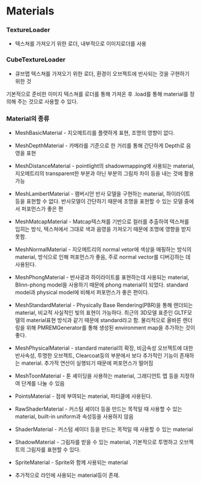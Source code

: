 # Materials

### TextureLoader
+ 텍스쳐를 가져오기 위한 로더, 내부적으로 이미지로더를 사용

### CubeTextureLoader
+ 큐브맵 텍스쳐를 가져오기 위한 로더, 환경이 오브젝트에 반사되는 것을 구현하기 위한 것

기본적으로 준비한 이미지 텍스쳐를 로더를 통해 가져온 후 .load를 통해 material를 정의해 주는 것으로 사용할 수 있다.

### Material의 종류
+ MeshBasicMaterial - 지오메트리를 플랫하게 표현, 조명의 영향이 없다.
+ MeshDepthMaterial - 카메라를 기준으로 한 거리를 통해 간단하게 Depth로 음영을 표현
+ MeshDistanceMaterial - pointlight의 shadowmapping에 사용되는 material, 지오메트리의 transparent한 부분과 아닌 부분의 그림차 차이 등을 내는 것에 활용 가능
+ MeshLambertMaterial - 램버시안 반사 모델을 구현하는 material, 하이라이트 등을 표현할 수 없다. 반사모델이 간단하기 때문에 조명을 표현할 수 있는 모델 중에서 퍼포먼스가 좋은 편
+ MeshMatcapMaterial - Matcap텍스쳐를 기반으로 컬러를 추출하여 텍스쳐를 입히는 방식, 텍스쳐에서 그대로 색과 음영을 가져오기 때문에 조명에 영향을 받지 못함.
+ MeshNormalMaterial - 지오메트리의 normal vetor에 색상을 매핑하는 방식의 material, 방식으로 인해 퍼포먼스가 좋음, 주로 normal vector를 디버깅하는 데 사용된다.
+ MeshPhongMaterial - 반사광과 하이라이트를 표현하는데 사용되는 material, Blinn-phong model을 사용하기 때문에 phong material이 되었다. standard model과 physical model에 비해서 퍼포먼스가 좋은 편이다.
+ MeshStandardMaterial - Physically Base Rendering(PBR)을 통해 렌더되는 material, 비교적 사실적인 빛의 표현이 가능하다. 최근의 3D모델 표준인 GLTF모델의 material표현 방식과 같기 때문에 standard라고 함. 물리적으로 올바른 렌더링을 위해 PMREMGenerator를 통해 생성된 environment map을 추가하는 것이 좋다.
+ MeshPhysicalMaterial - standard material의 확장, 비금속성 오브젝트에 대한 반사속성, 투명한 오브젝트, Clearcoat등의 부분에서 보다 추가적인 기능이 존재하는 material. 추가적 연산이 실행되기 때문에 퍼포먼스가 떨어짐
+ MeshToonMaterial - 툰 셰이딩을 사용하는 material, 그래디언트 맵 등을 지정하여 단계를 나눌 수 있음
+ PointsMaterial - 점에 부여되는 material, 파티클에 사용된다.
+ RawShaderMaterial - 커스텀 셰이더 등을 만드는 목적일 때 사용할 수 있는 material, built-in uniform과 속성등을 사용하지 않음
+ ShaderMaterial - 커스텀 셰이더 등을 만드는 목적일 때 사용할 수 있는 material
+ ShadowMaterial - 그림자를 받을 수 있는 material, 기본적으로 투명하고 오브젝트의 그림자를 표현할 수 있다.
+ SpriteMaterial - Sprite와 함께 사용되는 material

+ 추가적으로 라인에 사용되는 material등이 존재.